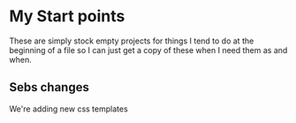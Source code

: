 # My Start points

These are simply stock empty projects for things I tend to do at the beginning of a file
so I can just get a copy of these when I need them as and when.

## Sebs changes

We're adding new css templates

